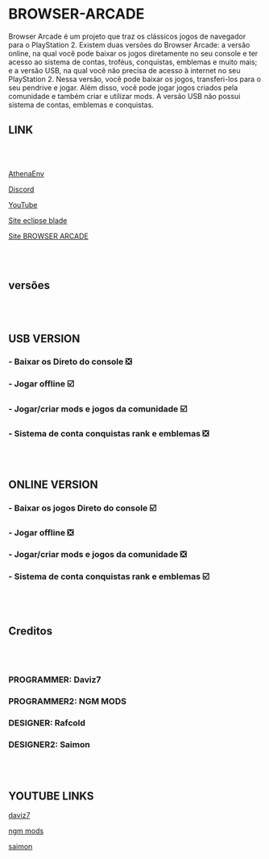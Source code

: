 # BROWSER-ARCADE
Browser Arcade é um projeto que traz os clássicos jogos de navegador para o PlayStation 2. Existem duas versões do Browser Arcade: a versão online, na qual você pode baixar os jogos diretamente no seu console e ter acesso ao sistema de contas, troféus, conquistas, emblemas e muito mais; e a versão USB, na qual você não precisa de acesso à internet no seu PlayStation 2. Nessa versão, você pode baixar os jogos, transferi-los para o seu pendrive e jogar. Além disso, você pode jogar jogos criados pela comunidade e também criar e utilizar mods. A versão USB não possui sistema de contas, emblemas e conquistas.
## LINK

<br>
<br>

[AthenaEnv](https://github.com/DanielSant0s/AthenaEnv)

[Discord](https://discord.gg/emsqjW6y3d)

[YouTube](https://youtube.com/@EclipseBladeStudio?si=unrqXo_Xek4PV49g)

[Site eclipse blade ](https://eclipseblade.6te.net)

[Site BROWSER ARCADE](https://browserarcade.freevar.com)

<br>
<br>

## versões

<br />
<br />

## USB VERSION
### - Baixar os Direto do console ❎
### - Jogar offline ☑️
### - Jogar/criar mods e jogos da comunidade ☑️
### - Sistema de conta conquistas rank e emblemas ❎

<br />
<br />

## ONLINE VERSION
 
### - Baixar os jogos Direto do console ☑️
### - Jogar offline ❎
### - Jogar/criar mods e jogos da comunidade ❎
### - Sistema de conta conquistas rank e emblemas ☑️

<br />
<br />

## Creditos

<br />
<br />

### PROGRAMMER: Daviz7
### PROGRAMMER2: NGM MODS
### DESIGNER: Rafcold 
### DESIGNER2: Saimon

<br />
<br />

## YOUTUBE LINKS

[daviz7](https://youtube.com/@daviz7_01)

[ngm mods](https://youtube.com/@ngmmodsofficial1579?si=6IiX2PH-GJdlAu_i)

[saimon](https://youtube.com/@Saimon_gamer.7429?si=YcrMbTSxHBkU04Lt)